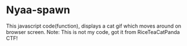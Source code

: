 # Nyaa-spawn
This javascript code(function), displays a cat gif which moves around on browser screen.
Note: This is not my code, got it from RiceTeaCatPanda CTF!

